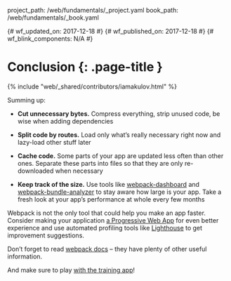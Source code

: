 project_path: /web/fundamentals/_project.yaml
book_path: /web/fundamentals/_book.yaml

{# wf_updated_on: 2017-12-18 #}
{# wf_published_on: 2017-12-18 #}
{# wf_blink_components: N/A #}

# Conclusion {: .page-title }

{% include "web/_shared/contributors/iamakulov.html" %}

Summing up:

* **Cut unnecessary bytes.** Compress everything, strip unused code, be wise when adding
  dependencies

* **Split code by routes.** Load only what’s really necessary right now and lazy-load other stuff
  later

* **Cache code.** Some parts of your app are updated less often than other ones. Separate these
  parts into files so that they are only re-downloaded when necessary

* **Keep track of the size.** Use tools like
  [webpack-dashboard](https://github.com/FormidableLabs/webpack-dashboard/) and
  [webpack-bundle-analyzer](https://github.com/webpack-contrib/webpack-bundle-analyzer)
  to stay aware how large is your app.
  Take a fresh look at your app’s performance at whole every few months

Webpack is not the only tool that could help you make an app faster. Consider making your
application [a Progressive Web App](/web/progressive-web-apps/) for even better experience and use
automated profiling tools like [Lighthouse](/web/tools/lighthouse/) to get improvement suggestions.

Don’t forget to read [webpack docs](https://webpack.js.org/guides/) – they have plenty of other
useful information.

And make sure to play [with the training app](https://github.com/GoogleChromeLabs/webpack-training-project)!
